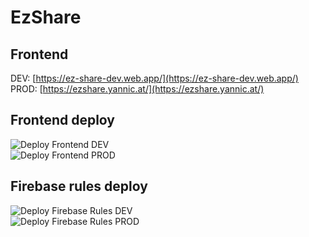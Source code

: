 # EzShare

## Frontend

DEV: [https://ez-share-dev.web.app/](https://ez-share-dev.web.app/)  
PROD: [https://ezshare.yannic.at/](https://ezshare.yannic.at/)

## Frontend deploy

![Deploy Frontend DEV](https://github.com/YannicEl/ezShare/actions/workflows/deploy_frontend_dev.yml/badge.svg)  
![Deploy Frontend PROD](https://github.com/YannicEl/ezShare/actions/workflows/deploy_frontend_prod.yml/badge.svg)

## Firebase rules deploy

![Deploy Firebase Rules DEV](https://github.com/YannicEl/ezShare/actions/workflows/deploy_rules_dev.yml/badge.svg)  
![Deploy Firebase Rules PROD](https://github.com/YannicEl/ezShare/actions/workflows/deploy_rules_prod.yml/badge.svg)
